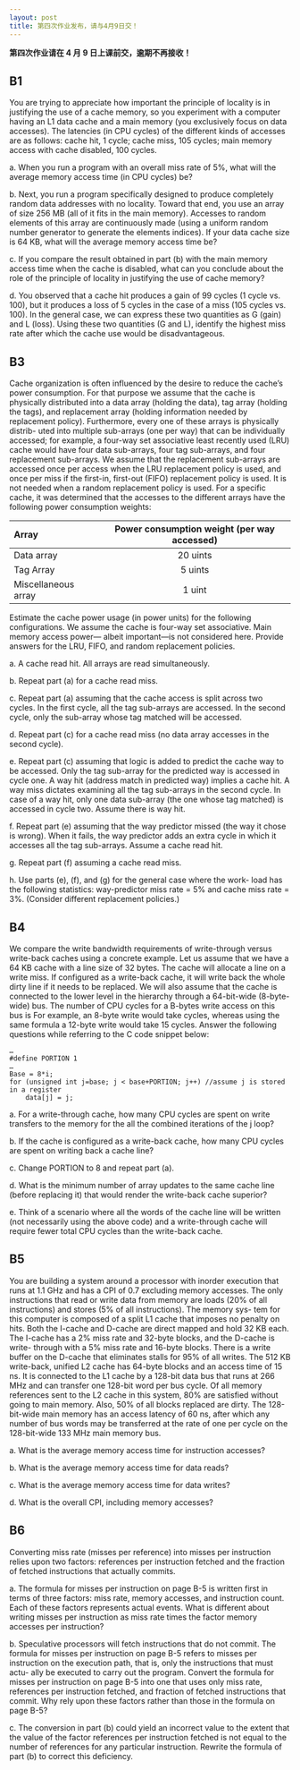 ```yaml
---
layout: post
title: 第四次作业发布，请与4月9日交！
---
```



**第四次作业请在 4 月 9 日上课前交，逾期不再接收！**

## B1

You are trying to appreciate how important the principle of
locality  is  in  justifying  the  use  of  a  cache  memory,  so  you  experiment  with  a
computer having an L1 data cache and a main memory (you exclusively focus on
data accesses). The latencies (in CPU cycles) of the different kinds of accesses
are as follows: cache hit, 1 cycle; cache miss, 105 cycles; main memory access
with cache disabled, 100 cycles.

a. When you run a program with an overall miss rate of 5%, what
will the average memory access time (in CPU cycles) be?

b. Next, you run a program specifically designed to produce completely 
 random data addresses with no locality. Toward that end, you use an
array of size 256 MB (all of it fits in the main memory). Accesses to random
elements of this array are continuously made (using a uniform random number
generator to generate the elements indices). If your data cache size is 64 KB,
what will the average memory access time be?

c. If you compare the result obtained in part (b) with the main memory 
access time when the cache is disabled, what can you conclude about the
role of the principle of locality in justifying the use of cache memory?

d. You observed that a cache hit produces a gain of 99 cycles (1 cycle
vs. 100), but it produces a loss of 5 cycles in the case of a miss (105 cycles vs.
100). In the general case, we can express these two quantities as G (gain) and
L (loss). Using these two quantities (G and L), identify the highest miss rate
after which the cache use would be disadvantageous.


## B3

 Cache organization is often influenced by the
desire to reduce the cache’s power consumption. For that purpose we assume that
the cache is physically distributed into a data array (holding the data), tag array
(holding  the  tags),  and  replacement  array  (holding  information  needed  by
replacement policy). Furthermore, every one of these arrays is physically distrib-
uted into multiple sub-arrays (one per way) that can be individually accessed; for
example, a four-way set associative least recently used (LRU) cache would have
four data sub-arrays, four tag  sub-arrays,  and four replacement  sub-arrays. We
assume that the replacement sub-arrays are accessed once per access when the
LRU replacement policy is used, and once per miss if the first-in, first-out (FIFO)
replacement policy is used. It is not needed when a random replacement policy is
used.  For  a  specific cache,  it was determined that the accesses  to  the  different
arrays have the following power consumption weights:


| Array |  Power consumption weight (per way accessed) |
|:------| :--------:| 
| Data array | 20 uints  |
| Tag Array  | 5 uints |
| Miscellaneous array | 1 uint |


Estimate the cache power usage (in power units) for the following configurations.
We  assume  the  cache  is  four-way  set  associative.  Main  memory  access  power—
albeit important—is not considered here. Provide answers for the LRU, FIFO, and
random replacement policies.

a. A cache read hit. All arrays are read simultaneously.

b. Repeat part (a) for a cache read miss.

c. Repeat part (a) assuming that the cache access is split across two
cycles. In  the first cycle, all the tag sub-arrays are accessed. In  the  second
cycle, only the sub-array whose tag matched will be accessed.

d. Repeat part (c) for a cache read miss (no data array accesses in the
second cycle).

e. Repeat part (c) assuming that logic is added to predict the cache
way to be accessed. Only the tag sub-array for the predicted way is accessed
in cycle one. A way hit (address match in predicted way) implies a cache hit.
A way miss dictates examining all the tag sub-arrays in the second cycle. In
case  of a  way hit, only  one  data  sub-array  (the  one whose  tag matched) is
accessed in cycle two. Assume there is way hit.

f. Repeat part (e) assuming that the way predictor missed (the way it
chose is wrong). When it fails, the way predictor adds an extra cycle in which
it accesses all the tag sub-arrays. Assume a cache read hit.

g. Repeat part (f) assuming a cache read miss.

h. Use parts (e), (f), and (g) for the general case where the work-
load has the following statistics: way-predictor miss rate = 5% and cache
miss rate = 3%. (Consider different replacement policies.)


## B4

 We  compare  the  write  bandwidth  requirements  of
write-through versus write-back caches using a concrete example. Let us assume
that we have a 64 KB cache with a line size of 32 bytes. The cache will allocate a
line on a write miss. If configured as a write-back cache, it will write back the
whole dirty line if it needs to be replaced. We will also assume that the cache is
connected to the lower level in the hierarchy through a 64-bit-wide (8-byte-wide)
bus. The number of CPU cycles for a B-bytes write access on this bus is
For example, an 8-byte write would take  cycles, whereas using
the same formula a 12-byte write would take 15 cycles. Answer the following
questions while referring to the C code snippet below:

	…
	#define PORTION 1 
	… 
	Base = 8*i; 
	for (unsigned int j=base; j < base+PORTION; j++) //assume j is stored in a register
		data[j] = j;


a.  For a write-through  cache, how  many CPU  cycles  are  spent on
write transfers to the memory for the all the combined iterations of the j loop?

b. If the cache is configured as a write-back cache, how many CPU
cycles are spent on writing back a cache line?

c.  Change PORTION to 8 and repeat part (a).

d. What is the minimum number of array updates to the same cache
line (before replacing it) that would render the write-back cache superior?

e. Think of a scenario where all the words of the cache line will be
written (not necessarily using the above code) and a write-through cache will
require fewer total CPU cycles than the write-back cache.



## B5

You  are  building  a  system  around  a  processor  with  inorder 
execution that runs at 1.1 GHz and has a CPI of 0.7 excluding memory
accesses. The only instructions that read or write data from memory are loads
(20% of all instructions) and stores (5% of all instructions). The memory sys-
tem for this computer is composed of a split L1 cache that imposes no penalty
on hits. Both the I-cache and D-cache are direct mapped and hold 32 KB each.
The I-cache has a 2% miss rate and 32-byte blocks, and the D-cache is write-
through with a 5% miss rate and 16-byte blocks. There is a write buffer on the
D-cache that eliminates stalls for 95% of all writes. The 512 KB write-back,
unified L2 cache has 64-byte blocks and an access time of 15 ns. It is connected
to the L1 cache by a 128-bit data bus that runs at 266 MHz and can transfer one
128-bit word per bus cycle. Of all memory references sent to the L2 cache in
this system, 80% are satisfied without going to main memory. Also, 50% of all
blocks replaced are dirty. The 128-bit-wide main memory has an access latency
of 60 ns, after which any number of bus words may be transferred at the rate of
one per cycle on the 128-bit-wide 133 MHz main memory bus.

a.  What is the average memory access time for instruction accesses?

b.  What is the average memory access time for data reads?

c.  What is the average memory access time for data writes?

d.  What is the overall CPI, including memory accesses?



## B6

 Converting  miss  rate  (misses  per  reference)  into  misses  per
instruction  relies  upon  two  factors:  references  per  instruction  fetched  and  the
fraction of fetched instructions that actually commits.

a.  The formula for misses per instruction on page B-5 is written first in
terms of three factors: miss rate, memory accesses, and instruction count. Each
of these factors represents actual events. What is different about writing misses
per instruction as miss rate times the factor memory accesses per instruction?

b.  Speculative processors will fetch instructions that do not commit.
The  formula  for  misses  per  instruction  on  page  B-5  refers  to  misses  per
instruction on the execution path, that is, only the instructions that must actu-
ally be executed to carry out the program. Convert the formula for misses per
instruction  on  page  B-5  into  one  that  uses  only  miss  rate,  references  per
instruction  fetched,  and  fraction  of  fetched  instructions  that  commit.  Why
rely upon these factors rather than those in the formula on page B-5?

c. The conversion in part (b) could yield an incorrect value to the
extent  that  the  value  of  the  factor  references  per  instruction  fetched  is  not
equal to the number of references for any particular instruction. Rewrite the
formula of part (b) to correct this deficiency.
